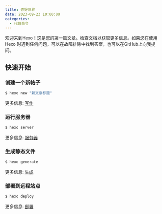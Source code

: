 ```yaml
---
title: 你好世界
date: 2023-09-23 10:00:00
categories:
  - 代码命令
---
```

欢迎来到Hexo！这是您的第一篇文章。检查文档以获取更多信息。如果您在使用 Hexo 时遇到任何问题，可以在故障排除中找到答案，也可以在GitHub上向我提问。

## 快速开始

### 创建一个新帖子

``` bash
$ hexo new "新文章标题"
```

更多信息: [写作](https://hexo.io/docs/writing.html)

### 运行服务器

``` bash
$ hexo server
```

更多信息: [服务器](https://hexo.io/docs/server.html)

### 生成静态文件

``` bash
$ hexo generate
```

更多信息: [生成](https://hexo.io/docs/generating.html)

### 部署到远程站点

``` bash
$ hexo deploy
```

更多信息: [部署](https://hexo.io/docs/one-command-deployment.html)
